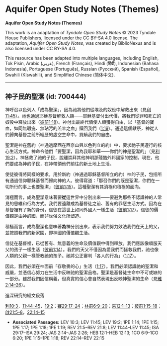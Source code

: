 # Aquifer Open Study Notes (Themes)

**Aquifer Open Study Notes (Themes)**

This work is an adaptation of *Tyndale Open Study Notes* © 2023 Tyndale House Publishers, licensed under the CC BY\-SA 4\.0 license. The adaptation, *Aquifer Open Study Notes*, was created by BiblioNexus and is also licensed under CC BY\-SA 4\.0\.

This resource has been adapted into multiple languages, including English, Tok Pisin, Arabic (عربي), French (Français), Hindi (हिंदी), Indonesian (Bahasa Indonesia), Portuguese (Português), Russian (Русский), Spanish (Español), Swahili (Kiswahili), and Simplified Chinese (简体中文).



--------------------------------

## 神子民的聖潔 (id: 700444)

神呼召以色列人「成為聖潔」，因為祂將他們從埃及的奴役中解救出來（見[利11:45](https://ref.ly/Lev11:45)）。祂也通過耶穌基督解救人類——耶穌基督付出代價，將我們從罪和死亡的奴役中釋放出來（[彼前1:18](https://ref.ly/1Pet1:18)）。神付出最終代價使人類獲得自由，以「基督的寶血，如同無瑕疵、無玷污的羔羊之血」贖回我們（[1:19](https://ref.ly/1Pet1:19)）。通過這個獻祭，神從人們歸向基督之前所經歷的虛空生命中，買贖我們的自由。

聖潔是神在舊約（神通過摩西在西奈山與以色列立的約）中，要求祂子民遵行的核心生活方式。神命令他們「要聖潔，因為我耶和華——你們的神是聖潔的」（見[利19:2](https://ref.ly/Lev19:2)）。神拯救了祂的子民，脫離崇拜其他神明那殘酷外邦國家的控制。現在，他們要成為神的子民，在神帶領他們前往的新土地上生活。

使徒彼得將同樣的要求，用於新約（神通過耶穌基督所立的約）神的子民，包括所有通過信仰耶穌基督而歸向神的人。彼得寫道：「那召你們的既是聖潔，你們在一切所行的事上也要聖潔」（[彼前1:15](https://ref.ly/1Pet1:15)）。這種聖潔有其消極和積極的面向。

消極而言，成為聖潔意味著要**從**這世界中分別出來——要避免那些不認識神的人常見的思維和行為方式。我們要遠離成為基督徒之前、舊有的罪惡生活方式。因為在基督裡有了新的身份，信徒在這世上如同外國人一樣生活（[彼前1:17](https://ref.ly/1Pet1:17)）。信徒的價值觀是由神的國，而非世俗文化所塑造。

積極而言，成為聖潔也意味著**為**神分別出來，表示我們努力效法我們在天上的父，並按照我們的新家園，即神國的價值觀生活。

信徒在基督裡，已從舊有、無意義的生命及價值觀中得到釋放。我們應該像順服天父的孩子一樣生活（[彼前1:14](https://ref.ly/1Pet1:14)）。我們的天父不僅因為愛我們而拯救我們，祂也像人類的父親一樣管教祂的孩子。祂將公正審判「各人的行為」（[1:17](https://ref.ly/1Pet1:17)）。

因此，我們必須在神面前「存敬畏的心」生活（[1:17](https://ref.ly/1Pet1:17)）。我們必須認識祂的聖潔和威嚴，並憑信心努力在生活中反映祂的聖潔品格。聖潔是基督徒生命中不可或缺的一部分。雖然我們因信稱義，但真實的信心會自然表現出反映神聖潔的生命（見[雅2:14–26](https://ref.ly/Jas2:14-Jas2:26)）。

進深研究的經文段落

[利10:3](https://ref.ly/Lev10:3)，[11:44–45](https://ref.ly/Lev11:44-Lev11:45)，[19:2](https://ref.ly/Lev19:2)；[賽29:17–24](https://ref.ly/Isa29:17-Isa29:24)；[林前6:9–20](https://ref.ly/1Cor6:9-1Cor6:20)；[來12:1–13](https://ref.ly/Heb12:1-Heb12:13)；[彼前1:15–18](https://ref.ly/1Pet1:15-1Pet1:18)；[啟21:5–8](https://ref.ly/Rev21:5-Rev21:8)，[22:14–15](https://ref.ly/Rev22:14-Rev22:15)

* **Associated Passages:** LEV 10:3; LEV 11:45; LEV 19:2; 1PE 1:14; 1PE 1:15; 1PE 1:17; 1PE 1:18; 1PE 1:19; REV 21:5–REV 21:8; LEV 11:44–LEV 11:45; ISA 29:17–ISA 29:24; JAS 2:14–JAS 2:26; HEB 12:1–HEB 12:13; 1CO 6:9–1CO 6:20; 1PE 1:15–1PE 1:18; REV 22:14–REV 22:15

